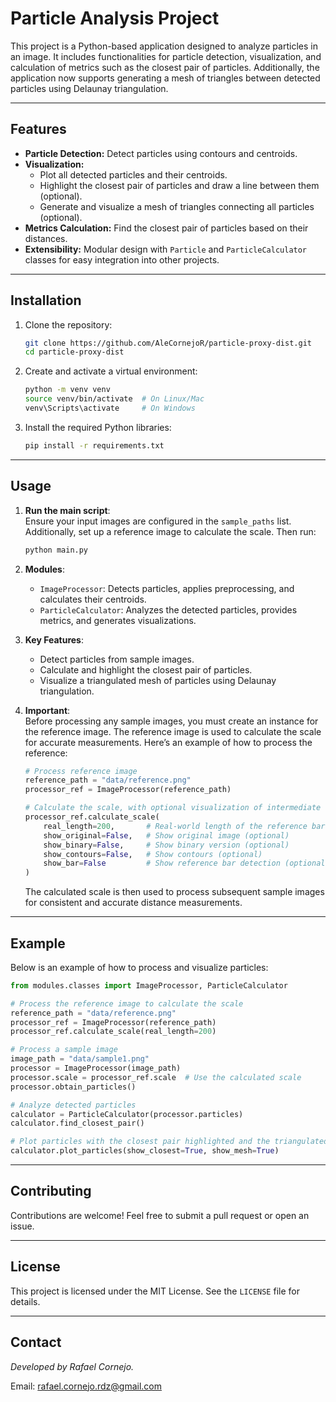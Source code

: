 # Particle Analysis Project

This project is a Python-based application designed to analyze particles in an image. It includes functionalities for particle detection, visualization, and calculation of metrics such as the closest pair of particles. Additionally, the application now supports generating a mesh of triangles between detected particles using Delaunay triangulation.

---

## Features

- **Particle Detection:** Detect particles using contours and centroids.
- **Visualization:** 
  - Plot all detected particles and their centroids.
  - Highlight the closest pair of particles and draw a line between them (optional).
  - Generate and visualize a mesh of triangles connecting all particles (optional).
- **Metrics Calculation:** Find the closest pair of particles based on their distances.
- **Extensibility:** Modular design with `Particle` and `ParticleCalculator` classes for easy integration into other projects.

---

## Installation

1. Clone the repository:
   ```bash
   git clone https://github.com/AleCornejoR/particle-proxy-dist.git
   cd particle-proxy-dist
   ```

2. Create and activate a virtual environment:
   ```bash
   python -m venv venv
   source venv/bin/activate  # On Linux/Mac
   venv\Scripts\activate     # On Windows
   ```

3. Install the required Python libraries:
   ```bash
   pip install -r requirements.txt
   ```

---

## Usage

1. **Run the main script**:  
   Ensure your input images are configured in the `sample_paths` list. Additionally, set up a reference image to calculate the scale. Then run:
   ```bash
   python main.py
   ```

2. **Modules**:  
   - `ImageProcessor`: Detects particles, applies preprocessing, and calculates their centroids.
   - `ParticleCalculator`: Analyzes the detected particles, provides metrics, and generates visualizations.

3. **Key Features**:
   - Detect particles from sample images.
   - Calculate and highlight the closest pair of particles.
   - Visualize a triangulated mesh of particles using Delaunay triangulation.

4. **Important**:  
   Before processing any sample images, you must create an instance for the reference image. The reference image is used to calculate the scale for accurate measurements. Here’s an example of how to process the reference:

   ```python
   # Process reference image
   reference_path = "data/reference.png"
   processor_ref = ImageProcessor(reference_path)

   # Calculate the scale, with optional visualization of intermediate steps
   processor_ref.calculate_scale(
       real_length=200,       # Real-world length of the reference bar (e.g., in micrometers)
       show_original=False,   # Show original image (optional)
       show_binary=False,     # Show binary version (optional)
       show_contours=False,   # Show contours (optional)
       show_bar=False         # Show reference bar detection (optional)
   )
   ```
   The calculated scale is then used to process subsequent sample images for consistent and accurate distance measurements.


---

## Example

Below is an example of how to process and visualize particles:

```python
from modules.classes import ImageProcessor, ParticleCalculator

# Process the reference image to calculate the scale
reference_path = "data/reference.png"
processor_ref = ImageProcessor(reference_path)
processor_ref.calculate_scale(real_length=200)

# Process a sample image
image_path = "data/sample1.png"
processor = ImageProcessor(image_path)
processor.scale = processor_ref.scale  # Use the calculated scale
processor.obtain_particles()

# Analyze detected particles
calculator = ParticleCalculator(processor.particles)
calculator.find_closest_pair()

# Plot particles with the closest pair highlighted and the triangulated mesh
calculator.plot_particles(show_closest=True, show_mesh=True)
```


---

## Contributing

Contributions are welcome! Feel free to submit a pull request or open an issue.

---

## License

This project is licensed under the MIT License. See the `LICENSE` file for details.

---

## Contact

*Developed by Rafael Cornejo.*

Email: rafael.cornejo.rdz@gmail.com
